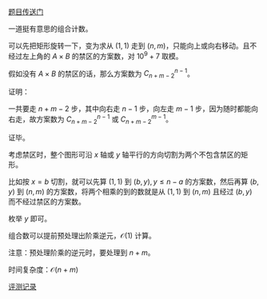 [题目传送门](https://www.luogu.com.cn/problem/AT_arc058_b)

一道挺有意思的组合计数。

可以先把矩形旋转一下，变为求从 $(1,1)$ 走到 $(n,m)$，只能向上或向右移动。且不经过左上角的 $A\times B$ 的禁区的方案数，对 $10^9 + 7$ 取模。

假如没有 $A\times B$ 的禁区的话，那么方案数为 $C_{n+m-2}^{n-1}$。

证明：

一共要走 $n + m - 2$ 步，其中向右走 $n - 1$ 步，向左走 $m - 1$ 步，因为随时都能向右走，故方案数为 $C_{n+m-2}^{n-1}$ 或 $C_{n+m-2}^{m-1}$。

证毕。

考虑禁区时，整个图形可沿 $x$ 轴或 $y$ 轴平行的方向切割为两个不包含禁区的矩形。

比如按 $x = b$ 切割，就可以先算 $(1, 1)$ 到 $(b, y), y\leqslant n - a$ 的方案数，然后再算 $(b, y)$ 到 $(n, m)$ 的方案数，将两个相乘的到的数就是从 $(1, 1)$ 到 $(n,m)$ 且经过 $(b, y)$ 而不经过禁区的方案数。

枚举 $y$ 即可。

组合数可以提前预处理出阶乘逆元，$\mathcal{O}(1)$ 计算。

注意：预处理阶乘的逆元时，要处理到 $n + m$。

时间复杂度：$\mathcal{O}(n + m)$

[评测记录](https://atcoder.jp/contests/arc058/submissions/37992282)